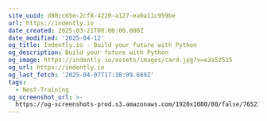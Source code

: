 ```yaml
---
site_uuid: d80cc65e-2cf8-4220-a127-ea0a11c959be
url: https://indently.io
date_created: 2025-03-21T00:00:00.000Z
date_modified: '2025-04-12'
og_title: Indently.io - Build your future with Python
og_description: Build your future with Python
og_image: https://indently.io/assets/images/card.jpg?v=e3a52515
og_url: https://indently.io
og_last_fetch: '2025-04-07T17:38:09.669Z'
tags:
  - Nest-Training
og_screenshot_url: >-
  https://og-screenshots-prod.s3.amazonaws.com/1920x1080/80/false/76521b8490c4f299de35b34c2755f4524f9710b3dcd40d677d468076bcfeb174.jpeg
---
```





